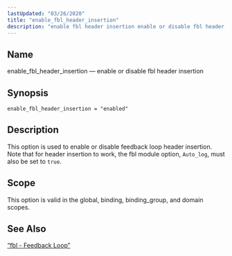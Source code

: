 ```yaml
---
lastUpdated: "03/26/2020"
title: "enable_fbl_header_insertion"
description: "enable fbl header insertion enable or disable fbl header insertion enable fbl header insertion enabled This option is used to enable or disable feedback loop header insertion Note that for header insertion to work the fbl module option Auto log must also be set to true This option is valid..."
---
```


<a name="conf.ref.enable_fbl_header_insertion"></a> 
## Name

enable_fbl_header_insertion — enable or disable fbl header insertion

## Synopsis

`enable_fbl_header_insertion = "enabled"`

<a name="idp24479984"></a> 
## Description

This option is used to enable or disable feedback loop header insertion. Note that for header insertion to work, the fbl module option, `Auto_log`, must also be set to `true`.

<a name="idp24482832"></a> 
## Scope

This option is valid in the global, binding, binding_group, and domain scopes.

<a name="idp24484704"></a> 
## See Also

[“fbl - Feedback Loop”](/momentum/4/modules/fbl)